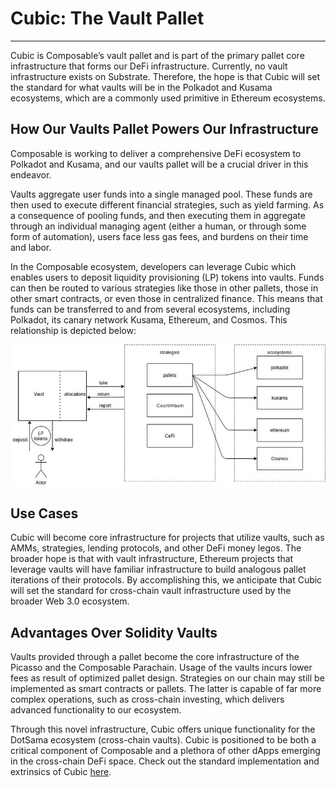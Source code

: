 # Cubic: The Vault Pallet

---

Cubic is Composable’s vault pallet and is part of the primary pallet core infrastructure that forms our DeFi 
infrastructure. Currently, no vault infrastructure exists on Substrate. Therefore, the hope is that Cubic will set the 
standard for what vaults will be in the Polkadot and Kusama ecosystems, which are a commonly used primitive in Ethereum 
ecosystems.


## How Our Vaults Pallet Powers Our Infrastructure

Composable is working to deliver a comprehensive DeFi ecosystem to Polkadot and Kusama, and our vaults pallet will be a 
crucial driver in this endeavor.

Vaults aggregate user funds into a single managed pool. These funds are then used to execute different financial 
strategies, such as yield farming. As a consequence of pooling funds, and then executing them in aggregate through an 
individual managing agent (either a human, or through some form of automation), users face less gas fees, and burdens on 
their time and labor.

In the Composable ecosystem, developers can leverage Cubic which enables users to deposit liquidity provisioning (LP) 
tokens into vaults. Funds can then be routed to various strategies like those in other pallets, those in other 
smart contracts, or even those in centralized finance. This means that funds can be transferred to and from several 
ecosystems, including Polkadot, its canary network Kusama, Ethereum, and Cosmos. This relationship is depicted below:


![how_our_vaults_pallet_powers_our_infrastructure](./cubic/how-cubic-powers-our-infrastructure.jpg)


## Use Cases

Cubic will become core infrastructure for projects that utilize vaults, such as AMMs, strategies, lending protocols, 
and other DeFi money legos. The broader hope is that with vault infrastructure, Ethereum projects that leverage vaults 
will have familiar infrastructure to build analogous pallet iterations of their protocols. By accomplishing this, we 
anticipate that Cubic will set the standard for cross-chain vault infrastructure used by the broader Web 3.0 ecosystem.


## Advantages Over Solidity Vaults


Vaults provided through a pallet become the core infrastructure of the Picasso and the Composable Parachain. Usage 
of the vaults incurs lower fees as result of optimized pallet design. Strategies on our chain may still be implemented 
as smart contracts or pallets. The latter is capable of far more complex operations, such as cross-chain investing, 
which delivers advanced functionality to our ecosystem.


Through this novel infrastructure, Cubic offers unique functionality for the DotSama ecosystem (cross-chain vaults). 
Cubic is positioned to be both a critical component of Composable and a plethora of other dApps emerging in the 
cross-chain DeFi space. Check out the standard implementation and extrinsics of Cubic 
[here](https://dali.devnets.composablefinance.ninja/pallets/vault.html).
